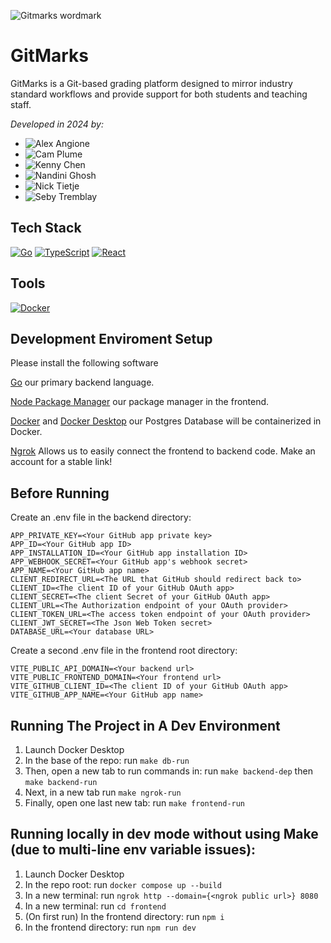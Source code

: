 ![Gitmarks wordmark](https://github.com/user-attachments/assets/f0881fc3-8b28-4895-b305-bed6e88f6b4a)
# GitMarks
GitMarks is a Git-based grading platform designed to mirror industry standard workflows and provide support for both students and teaching staff.

*Developed in 2024 by:*

- ![Alex Angione](https://github.com/alexangione419)
- ![Cam Plume](https://github.com/CamPlume1)
- ![Kenny Chen](https://github.com/kennybc)
- ![Nandini Ghosh](https://github.com/nandini-ghosh)
- ![Nick Tietje](https://github.com/ntietje1)
- ![Seby Tremblay](https://github.com/sebytremblay)

## Tech Stack

[![Go](https://img.shields.io/badge/go-%2300ADD8.svg?style=for-the-badge&logo=go&logoColor=white)](https://go.dev/doc/)
[![TypeScript](https://img.shields.io/badge/typescript-%23007ACC.svg?style=for-the-badge&logo=typescript&logoColor=white)](https://www.typescriptlang.org/)
[![React](https://camo.githubusercontent.com/3467eb8e0dc6bdaa8fa6e979185d371ab39c105ec7bd6a01048806b74378d24c/68747470733a2f2f696d672e736869656c64732e696f2f62616467652f52656163742d3230323332413f7374796c653d666f722d7468652d6261646765266c6f676f3d7265616374266c6f676f436f6c6f723d363144414642)](https://react.dev/)

## Tools

[![Docker](https://img.shields.io/badge/docker-%230db7ed.svg?style=for-the-badge&logo=docker&logoColor=white)](https://www.docker.com/)

## Development Enviroment Setup

Please install the following software

[Go](https://go.dev/doc/install) our primary backend language.

[Node Package Manager](https://docs.npmjs.com/downloading-and-installing-node-js-and-npm)
our package manager in the frontend.

[Docker](https://www.docker.com/get-started/) and
[Docker Desktop](https://www.docker.com/products/docker-desktop/) our Postgres
Database will be containerized in Docker.

[Ngrok](https://ngrok.com/docs/getting-started/) Allows us to easily connect the
frontend to backend code. Make an account for a stable link!

## Before Running

Create an .env file in the backend directory:

```
APP_PRIVATE_KEY=<Your GitHub app private key>
APP_ID=<Your GitHub app ID>
APP_INSTALLATION_ID=<Your GitHub app installation ID>
APP_WEBHOOK_SECRET=<Your GitHub app's webhook secret>
APP_NAME=<Your GitHub app name>
CLIENT_REDIRECT_URL=<The URL that GitHub should redirect back to>
CLIENT_ID=<The client ID of your GitHub OAuth app>
CLIENT_SECRET=<The client Secret of your GitHub OAuth app>
CLIENT_URL=<The Authorization endpoint of your OAuth provider>
CLIENT_TOKEN_URL=<The access token endpoint of your OAuth provider>
CLIENT_JWT_SECRET=<The Json Web Token secret>
DATABASE_URL=<Your database URL>
```

Create a second .env file in the frontend root directory:

```
VITE_PUBLIC_API_DOMAIN=<Your backend url>
VITE_PUBLIC_FRONTEND_DOMAIN=<Your frontend url>
VITE_GITHUB_CLIENT_ID=<The client ID of your GitHub OAuth app>
VITE_GITHUB_APP_NAME=<Your GitHub app name>
```

## Running The Project in A Dev Environment

1. Launch Docker Desktop
2. In the base of the repo: run `make db-run`
3. Then, open a new tab to run commands in: run `make backend-dep` then `make backend-run`
4. Next, in a new tab run `make ngrok-run`
5. Finally, open one last new tab: run `make frontend-run`


## Running locally in dev mode without using Make (due to multi-line env variable issues):

1. Launch Docker Desktop
2. In the repo root: run `docker compose up --build`
3. In a new terminal: run `ngrok http --domain={<ngrok public url>} 8080`
4. In a new terminal: run `cd frontend`
5. (On first run) In the frontend directory: run `npm i`
6. In the frontend directory: run `npm run dev`

